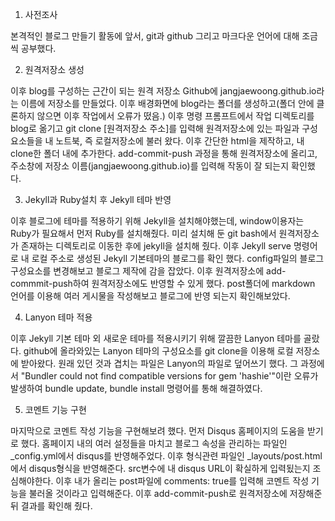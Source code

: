1. 사전조사

본격적인 블로그 만들기 활동에 앞서, git과 github 그리고 마크다운 언어에 대해 조금씩 공부했다. 

2. 원격저장소 생성

이후 blog를 구성하는 근간이 되는 원격 저장소 Github에 jangjaewoong.github.io라는 이름에 저장소를 만들었다.
이후 배경화면에 blog라는 폴더를 생성하고(폴더 안에 클론하지 않으면 이후 작업에서 오류가 떴음.) 이후 명령 프롬프트에서 작업 디렉토리를 blog로 옮기고 git clone [원격저장소 주소]를 입력해 원격저장소에 있는 파일과 구성요소들을 내 노트북, 즉 로컬저장소에 불러 왔다. 이후 간단한 html을 제작하고, 내 clone한 폴더 내에 추가한다. add-commit-push 과정을 통해 원격저장소에 올리고, 주소창에 저장소 이름(jangjaewoong.github.io)를 입력해 작동이 잘 되는지 확인했다. 

3. Jekyll과 Ruby설치 후 Jekyll 테마 반영

이후 블로그에 테마를 적용하기 위해 Jekyll을 설치해야했는데, window이용자는 Ruby가 필요해서 먼저 Ruby를 설치해줬다. 미리 설치해 둔 git bash에서 원격저장소가 존재하는 디렉토리로 이동한 후에 jekyll을 설치해 줬다. 이후 Jekyll serve 명령어로 내 로컬 주소로 생성된 Jekyll 기본테마의 블로그를 확인 했다. config파일의 블로그 구성요소를 변경해보고 블로그 제작에 감을 잡았다. 이후 원격저장소에 add-commmit-push하여 원격저장소에도 반영할 수 있게 했다. post폴더에 markdown 언어를 이용해 여러 게시물을 작성해보고 블로그에 반영 되는지 확인해보았다.

4. Lanyon 테마 적용

이후 Jekyll 기본 테마 외 새로운 테마를 적용시키기 위해 깔끔한 Lanyon 테마를 골랐다. github에 올라와있는 Lanyon 테마의 구성요소를 git clone을 이용해 로컬 저장소에 받아왔다. 원래 있던 것과 겹치는 파일은 Lanyon의 파일로 덮어쓰기 했다. 그 과정에서 "Bundler could not find compatible versions for gem 'hashie'"이란 오류가 발생하여 bundle update, bundle install 명령어를 통해 해결하였다.

5. 코멘트 기능 구현

마지막으로 코멘트 작성 기능을 구현해보려 했다. 먼저 Disqus 홈페이지의 도움을 받기로 했다. 홈페이지 내의 여러 설정들을 마치고 블로그 속성을 관리하는 파일인 _config.yml에서 disqus를 반영해주었다. 이후 형식관련 파일인 _layouts/post.html에서 disqus형식을 반영해준다. src변수에 내 disqus URL이 확실하게 입력됬는지 조심해야한다. 이후 내가 올리는 post파일에 comments: true를 입력해 코멘트 작성 기능을 불러올 것이라고 입력해준다. 이후 add-commit-push로 원격저장소에 저장해준 뒤 결과를 확인해 줬다.